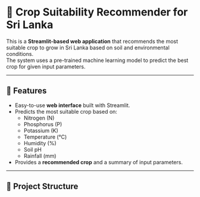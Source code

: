 # 🌱 Crop Suitability Recommender for Sri Lanka

This is a **Streamlit-based web application** that recommends the most suitable crop to grow in Sri Lanka based on soil and environmental conditions.  
The system uses a pre-trained machine learning model to predict the best crop for given input parameters.

---

## 🚀 Features
- Easy-to-use **web interface** built with Streamlit.
- Predicts the most suitable crop based on:
  - Nitrogen (N)
  - Phosphorus (P)
  - Potassium (K)
  - Temperature (°C)
  - Humidity (%)
  - Soil pH
  - Rainfall (mm)
- Provides a **recommended crop** and a summary of input parameters.

---

## 📂 Project Structure
